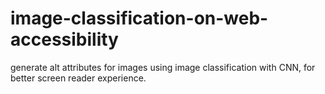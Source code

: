 # image-classification-on-web-accessibility

generate alt attributes for images using image classification with CNN, for better screen reader experience.
